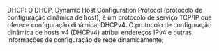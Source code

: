 DHCP: O DHCP, Dynamic Host Configuration Protocol (protocolo de configuração dinâmica de host), é um protocolo de serviço TCP/IP que oferece configuração dinâmica;
DHCPv4: O protocolo de configuração dinâmica de hosts v4 (DHCPv4) atribui endereços IPv4 e outras informações de configuração de rede dinamicamente;
